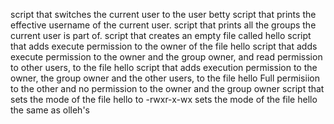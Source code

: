  script that switches the current user to the user betty
script that prints the effective username of the current user.
script that prints all the groups the current user is part of.
script that creates an empty file called hello
script that adds execute permission to the owner of the file hello
 script that adds execute permission to the owner and the group owner, and read permission to other users, to the file hello
script that adds execution permission to the owner, the group owner and the other users, to the file hello
Full permisiion to the other and no permission to the owner and the group owner
script that sets the mode of the file hello to -rwxr-x-wx
 sets the mode of the file hello the same as olleh's
